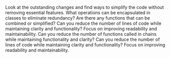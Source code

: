 Look at the outstanding changes and find ways to simplify the code without removing essential features. What operations can be encapsulated in classes to eliminate redundancy? Are there any functions that can be combined or simplified? Can you reduce the number of lines of code while maintaining clarity and functionality? Focus on improving readability and maintainability. Can you reduce the number of functions called in chains while maintaining functionality and clarity? Can you reduce the number of lines of code while maintaining clarity and functionality? Focus on improving readability and maintainability.
